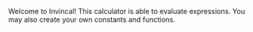 Welcome to Invincal!
This calculator is able to evaluate expressions. You may also create your own constants and functions.
